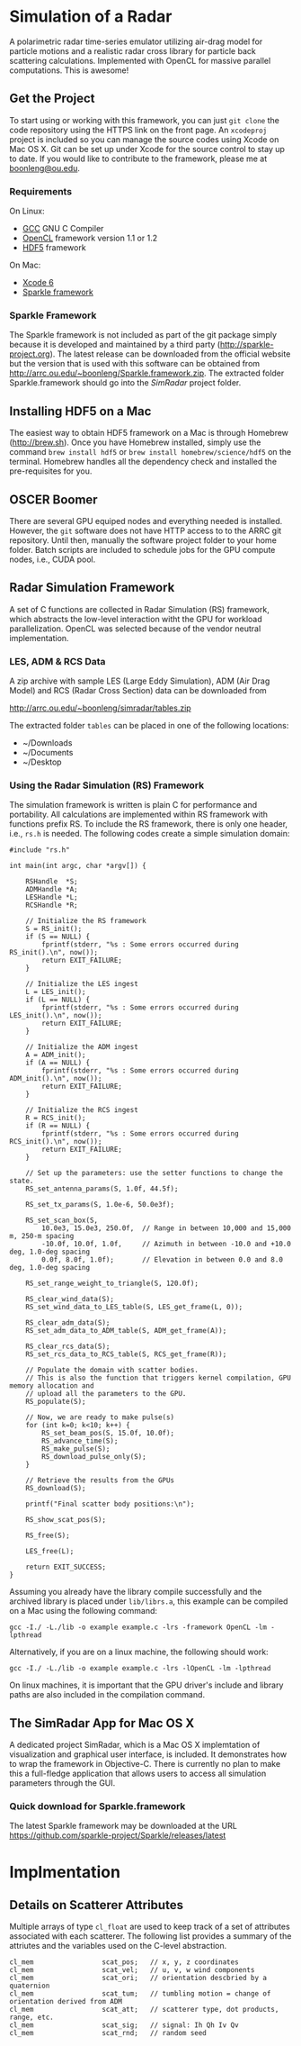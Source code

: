 Simulation of a Radar
=====================

A polarimetric radar time-series emulator utilizing air-drag model for particle motions and a realistic radar cross library for particle back scattering calculations. Implemented with OpenCL for massive parallel computations. This is awesome!


Get the Project
---------------

To start using or working with this framework, you can just `git clone` the code repository using the HTTPS link on the front page. An `xcodeproj` project is included so you can manage the source codes using Xcode on Mac OS X. Git can be set up under Xcode for the source control to stay up to date. If you would like to contribute to the framework, please me at <boonleng@ou.edu>.

### Requirements ###

On Linux:

* [GCC] GNU C Compiler
* [OpenCL] framework version 1.1 or 1.2
* [HDF5] framework

On Mac:

* [Xcode 6]
* [Sparkle framework]

[GCC]: http://gcc.gnu.org
[OpenCL]: https://www.khronos.org/opencl
[HDF5]: https://www.hdfgroup.org/HDF5
[Xcode 6]: https://developer.apple.com/xcode
[Sparkle framework]: http://sparkle-project.org

### Sparkle Framework ####

The Sparkle framework is not included as part of the git package simply because it is developed and maintained by a third party (http://sparkle-project.org). The latest release can be downloaded from the official website but the version that is used with this software can be obtained from http://arrc.ou.edu/~boonleng/Sparkle.framework.zip. The extracted folder Sparkle.framework should go into the _SimRadar_ project folder.


Installing HDF5 on a Mac
------------------------

The easiest way to obtain HDF5 framework on a Mac is through Homebrew (http://brew.sh). Once you have Homebrew installed, simply use the command `brew install hdf5` or `brew install homebrew/science/hdf5` on the terminal. Homebrew handles all the dependency check and installed the pre-requisites for you.


OSCER Boomer
------------

There are several GPU equiped nodes and everything needed is installed. However, the `git` software does not have HTTP access to to the ARRC git repository. Until then, manually the software project folder to your home folder. Batch scripts are included to schedule jobs for the GPU compute nodes, i.e., CUDA pool.


Radar Simulation Framework
--------------------------

A set of C functions are collected in Radar Simulation (RS) framework, which abstracts the low-level interaction witht the GPU for workload parallelization. OpenCL was selected because of the vendor neutral implementation.

### LES, ADM & RCS Data ###

A zip archive with sample LES (Large Eddy Simulation), ADM (Air Drag Model) and RCS (Radar Cross Section) data can be downloaded from

http://arrc.ou.edu/~boonleng/simradar/tables.zip

The extracted folder `tables` can be placed in one of the following locations:

- ~/Downloads
- ~/Documents
- ~/Desktop

### Using the Radar Simulation (RS) Framework ###

The simulation framework is written is plain C for performance and portability. All calculations are implemented within RS framework with functions prefix RS. To include the RS framework, there is only one header, i.e., `rs.h` is needed. The following codes create a simple simulation domain:

    #include "rs.h"

    int main(int argc, char *argv[]) {

        RSHandle  *S;
        ADMHandle *A;
        LESHandle *L;
        RCSHandle *R;

        // Initialize the RS framework
        S = RS_init();
        if (S == NULL) {
            fprintf(stderr, "%s : Some errors occurred during RS_init().\n", now());
            return EXIT_FAILURE;
        }

        // Initialize the LES ingest
        L = LES_init();
        if (L == NULL) {
            fprintf(stderr, "%s : Some errors occurred during LES_init().\n", now());
            return EXIT_FAILURE;
        }

        // Initialize the ADM ingest
        A = ADM_init();
        if (A == NULL) {
            fprintf(stderr, "%s : Some errors occurred during ADM_init().\n", now());
            return EXIT_FAILURE;
        }

        // Initialize the RCS ingest
        R = RCS_init();
        if (R == NULL) {
            fprintf(stderr, "%s : Some errors occurred during RCS_init().\n", now());
            return EXIT_FAILURE;
        }

        // Set up the parameters: use the setter functions to change the state.
        RS_set_antenna_params(S, 1.0f, 44.5f);

        RS_set_tx_params(S, 1.0e-6, 50.0e3f);

        RS_set_scan_box(S,
            10.0e3, 15.0e3, 250.0f,  // Range in between 10,000 and 15,000 m, 250-m spacing
            -10.0f, 10.0f, 1.0f,     // Azimuth in between -10.0 and +10.0 deg, 1.0-deg spacing
            0.0f, 8.0f, 1.0f);       // Elevation in between 0.0 and 8.0 deg, 1.0-deg spacing

        RS_set_range_weight_to_triangle(S, 120.0f);

        RS_clear_wind_data(S);
        RS_set_wind_data_to_LES_table(S, LES_get_frame(L, 0));

        RS_clear_adm_data(S);
        RS_set_adm_data_to_ADM_table(S, ADM_get_frame(A));

        RS_clear_rcs_data(S);
        RS_set_rcs_data_to_RCS_table(S, RCS_get_frame(R));

        // Populate the domain with scatter bodies.
        // This is also the function that triggers kernel compilation, GPU memory allocation and
        // upload all the parameters to the GPU.
        RS_populate(S);

        // Now, we are ready to make pulse(s)
        for (int k=0; k<10; k++) {
            RS_set_beam_pos(S, 15.0f, 10.0f);
            RS_advance_time(S);
            RS_make_pulse(S);
            RS_download_pulse_only(S);
        }

        // Retrieve the results from the GPUs
        RS_download(S);        

        printf("Final scatter body positions:\n");

        RS_show_scat_pos(S);

        RS_free(S);

        LES_free(L);

        return EXIT_SUCCESS;
    }

Assuming you already have the library compile successfully and the archived library is placed under `lib/librs.a`, this example can be compiled on a Mac using the following command:

    gcc -I./ -L./lib -o example example.c -lrs -framework OpenCL -lm -lpthread

Alternatively, if you are on a linux machine, the following should work:

    gcc -I./ -L./lib -o example example.c -lrs -lOpenCL -lm -lpthread

On linux machines, it is important that the GPU driver's include and library paths are also included in the compilation command.


The SimRadar App for Mac OS X
-----------------------------

A dedicated project SimRadar, which is a Mac OS X implemtation of visualization and graphical user interface, is included. It demonstrates how to wrap the framework in Objective-C. There is currently no plan to make this a full-fledge application that allows users to access all simulation parameters through the GUI.


### Quick download for Sparkle.framework ###

The latest Sparkle framework may be downloaded at the URL https://github.com/sparkle-project/Sparkle/releases/latest


Implmentation
=============


Details on Scatterer Attributes
-------------------------------

Multiple arrays of type `cl_float` are used to keep track of a set of attributes associated with each scatterer. The following list provides a summary of the attriutes and the variables used on the C-level abstraction.

    cl_mem                 scat_pos;   // x, y, z coordinates
    cl_mem                 scat_vel;   // u, v, w wind components
    cl_mem                 scat_ori;   // orientation descbried by a quaternion
    cl_mem                 scat_tum;   // tumbling motion = change of orientation derived from ADM
    cl_mem                 scat_att;   // scatterer type, dot products, range, etc.
    cl_mem                 scat_sig;   // signal: Ih Qh Iv Qv
    cl_mem                 scat_rnd;   // random seed
